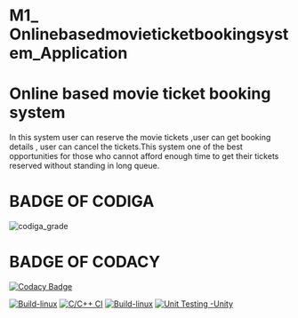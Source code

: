 # M1_ Onlinebasedmovieticketbookingsystem_Application
# Online based movie ticket booking system 
   In this system user can reserve the movie tickets ,user can get booking details , user can cancel the tickets.This system one of the best opportunities for those who cannot afford enough time to get their tickets  reserved without standing in long queue.
   
# BADGE OF CODIGA   
   

![codiga_grade](https://api.codiga.io/project/31269/status/svg)

# BADGE OF CODACY

  [![Codacy Badge](https://app.codacy.com/project/badge/Grade/351270e1dd574848af0fd7e62b4401d4)](https://www.codacy.com/gh/DivyaPrabhaShan/M1_Onlinebasedmovieticketbookingsystem_Application/dashboard?utm_source=github.com&amp;utm_medium=referral&amp;utm_content=DivyaPrabhaShan/M1_Onlinebasedmovieticketbookingsystem_Application&amp;utm_campaign=Badge_Grade)

[![Build-linux](https://github.com/DivyaPrabhaShan/M1_Onlinebasedmovieticketbookingsystem_Application/actions/workflows/Build-linux.yml/badge.svg)](https://github.com/DivyaPrabhaShan/M1_Onlinebasedmovieticketbookingsystem_Application/actions/workflows/Build-linux.yml) 
[![C/C++ CI](https://github.com/DivyaPrabhaShan/M1_Onlinebasedmovieticketbookingsystem_Application/actions/workflows/c-cpp.yml/badge.svg)](https://github.com/DivyaPrabhaShan/M1_Onlinebasedmovieticketbookingsystem_Application/actions/workflows/c-cpp.yml)
[![Build-linux](https://github.com/DivyaPrabhaShan/M1_Onlinebasedmovieticketbookingsystem_Application/actions/workflows/Build-linux.yml/badge.svg)](https://github.com/DivyaPrabhaShan/M1_Onlinebasedmovieticketbookingsystem_Application/actions/workflows/Build-linux.yml)
[![Unit Testing -Unity](https://github.com/DivyaPrabhaShan/M1_Onlinebasedmovieticketbookingsystem_Application/actions/workflows/Unity.yml/badge.svg)](https://github.com/DivyaPrabhaShan/M1_Onlinebasedmovieticketbookingsystem_Application/actions/workflows/Unity.yml)
